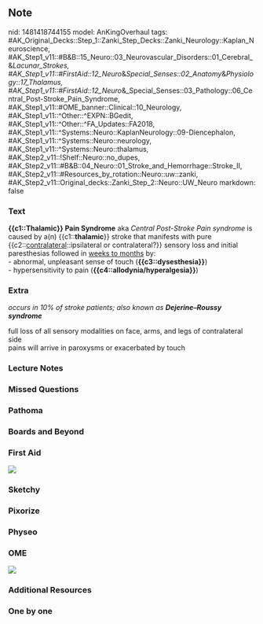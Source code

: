 ## Note
nid: 1481418744155
model: AnKingOverhaul
tags: #AK_Original_Decks::Step_1::Zanki_Step_Decks::Zanki_Neurology::Kaplan_Neuroscience, #AK_Step1_v11::#B&B::15_Neuro::03_Neurovascular_Disorders::01_Cerebral_&_Lacunar_Strokes, #AK_Step1_v11::#FirstAid::12_Neuro_&_Special_Senses::02_Anatomy_&_Physiology::17_Thalamus, #AK_Step1_v11::#FirstAid::12_Neuro_&_Special_Senses::03_Pathology::06_Central_Post-Stroke_Pain_Syndrome, #AK_Step1_v11::#OME_banner::Clinical::10_Neurology, #AK_Step1_v11::^Other::^EXPN::BGedit, #AK_Step1_v11::^Other::^FA_Updates::FA2018, #AK_Step1_v11::^Systems::Neuro::KaplanNeurology::09-Diencephalon, #AK_Step1_v11::^Systems::Neuro::neurology, #AK_Step1_v11::^Systems::Neuro::thalamus, #AK_Step2_v11::!Shelf::Neuro::no_dupes, #AK_Step2_v11::#B&B::04_Neuro::01_Stroke_and_Hemorrhage::Stroke_II, #AK_Step2_v11::#Resources_by_rotation::Neuro::uw::zanki, #AK_Step2_v11::Original_decks::Zanki_Step_2::Neuro::UW_Neuro
markdown: false

### Text
<div>
  <b>{{c1::Thalamic}} Pain Syndrome</b> aka <i>Central Post-Stroke
  Pain syndrome</i> is caused by a(n) {{c1::<b>thalamic</b>}}
  stroke that manifests with pure
  {{c2::<u>contralateral</u>::ipsilateral or contralateral?}}
  sensory loss and initial paresthesias followed in <u>weeks to
  months</u> by:
</div>
<div>
  <div>
    - abnormal, unpleasant sense of touch
    (<b>{{c3::dysesthesia}}</b>)
  </div>
  <div>
    - hypersensitivity to pain
    (<b>{{c4::allodynia/hyperalgesia}}</b>)
  </div>
</div>

### Extra
<i>occurs in 10% of stroke patients; also known as</i> <b style=
"font-style: italic;">Dejerine–Roussy syndrome</b>
<div>
  full loss of all sensory modalities on face, arms, and legs of
  contralateral side
</div>
<div>
  pains will arrive in paroxysms or exacerbated by touch
</div>

### Lecture Notes


### Missed Questions


### Pathoma


### Boards and Beyond


### First Aid
<img src="tmppCOfGi.png">

### Sketchy


### Pixorize


### Physeo


### OME
<div class="ome-widget">
  <a href=
  "https://onlinemeded.org/spa/neurology?ref=anki"><img src="_OME_AnkiFlashcards_Topic_4.png"></a>
</div>

### Additional Resources


### One by one

